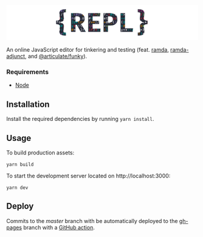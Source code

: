 <img src="logo/logo.png" />

An online JavaScript editor for tinkering and testing (feat. [ramda](https://github.com/ramda/ramda), [ramda-adjunct](https://github.com/char0n/ramda-adjunct), and [@articulate/funky](https://github.com/articulate/funky)).

### Requirements

- [Node](https://nodejs.org/en/)

## Installation

Install the required dependencies by running `yarn install`.

## Usage

To build production assets:

```
yarn build
```

To start the development server located on http://localhost:3000:

```
yarn dev
```

## Deploy

Commits to the *master* branch with be automatically deployed to the [gh-pages](https://github.com/nicholasodonnell/repl/tree/gh-pages) branch with a [GitHub action](https://github.com/nicholasodonnell/repl/actions).
